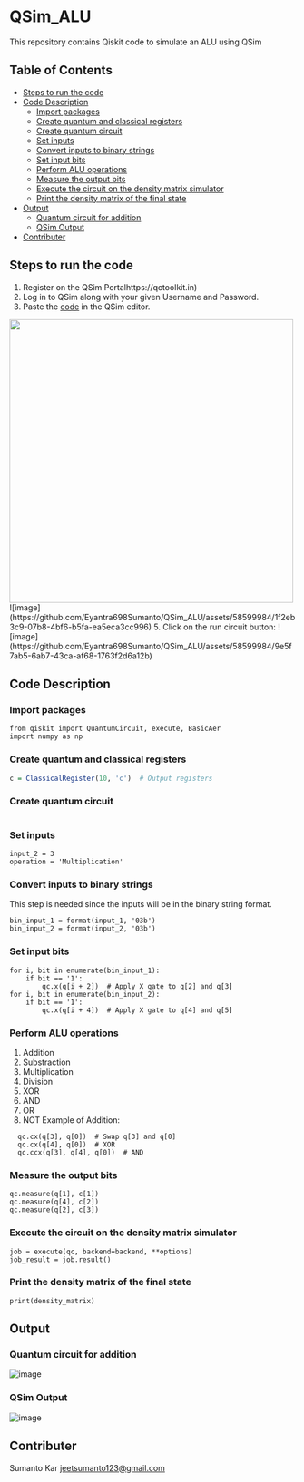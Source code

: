 # QSim_ALU
This repository contains Qiskit code to simulate an ALU using QSim
## Table of Contents
- [Steps to run the code](#steps-to-run-the-code)
- [Code Description](#code-description)
  * [Import packages](#import-packages)
  * [Create quantum and classical registers](#create-quantum-and-classical-registers)
  * [Create quantum circuit](#create-quantum-circuit)
  * [Set inputs](#set-inputs)
  * [Convert inputs to binary strings](#convert-inputs-to-binary-strings)
  * [Set input bits](#set-input-bits)
  * [Perform ALU operations](#perform-alu-operations)
  * [Measure the output bits](#measure-the-output-bits)
  * [Execute the circuit on the density matrix simulator](#execute-the-circuit-on-the-density-matrix-simulator)
  * [Print the density matrix of the final state](#print-the-density-matrix-of-the-final-state)
- [Output](#output)
  * [Quantum circuit for addition](#quantum-circuit-for-addition)
  * [QSim Output](#qsim-output)
- [Contributer](#contributer)

## Steps to run the code
1. Register on the QSim Portalhttps://qctoolkit.in)
2. Log in to QSim along with your given Username and Password.
3. Paste the [code](https://github.com/Eyantra698Sumanto/QSim_ALU/blob/main/code/ALU.py) in the QSim editor.
<img src=https://github.com/Eyantra698Sumanto/QSim_ALU/assets/58599984/1f2eb3c9-07b8-4bf6-b5fa-ea5eca3cc996 width=500>
   ![image](https://github.com/Eyantra698Sumanto/QSim_ALU/assets/58599984/1f2eb3c9-07b8-4bf6-b5fa-ea5eca3cc996)
5. Click on the run circuit button:
   ![image](https://github.com/Eyantra698Sumanto/QSim_ALU/assets/58599984/9e5f7ab5-6ab7-43ca-af68-1763f2d6a12b)

## Code Description
### Import packages
```from qiskit import QuantumRegister, ClassicalRegister
from qiskit import QuantumCircuit, execute, BasicAer
import numpy as np
```
### Create quantum and classical registers
```q = QuantumRegister(10, 'q')
c = ClassicalRegister(10, 'c')  # Output registers
```
### Create quantum circuit
```qc = QuantumCircuit(q, c)
```
### Set inputs
```input_1 = 5
input_2 = 3
operation = 'Multiplication'
```
### Convert inputs to binary strings
This step is needed since the inputs will be in the binary string format.
```
bin_input_1 = format(input_1, '03b')
bin_input_2 = format(input_2, '03b')
```
### Set input bits
```
for i, bit in enumerate(bin_input_1):
    if bit == '1':
        qc.x(q[i + 2])  # Apply X gate to q[2] and q[3]
for i, bit in enumerate(bin_input_2):
    if bit == '1':
        qc.x(q[i + 4])  # Apply X gate to q[4] and q[5]
```
### Perform ALU operations
1. Addition
2. Substraction
3. Multiplication
4. Division
5. XOR
6. AND
7. OR
8. NOT
Example of Addition:
```
  qc.cx(q[3], q[0])  # Swap q[3] and q[0]
  qc.cx(q[4], q[0])  # XOR
  qc.ccx(q[3], q[4], q[0])  # AND
```
### Measure the output bits
```qc.measure(q[0], c[0])
qc.measure(q[1], c[1])
qc.measure(q[4], c[2])
qc.measure(q[2], c[3])
```
### Execute the circuit on the density matrix simulator
```backend = BasicAer.get_backend('dm_simulator')
job = execute(qc, backend=backend, **options)
job_result = job.result()
```

### Print the density matrix of the final state
```density_matrix = job_result.results[0].data.densitymatrix
print(density_matrix)
```
## Output
### Quantum circuit for addition
![image](https://github.com/Eyantra698Sumanto/QSim_ALU/assets/58599984/f251f7ef-a8a2-4264-9f39-a5c70b93ad86)
### QSim Output 
![image](https://github.com/Eyantra698Sumanto/QSim_ALU/assets/58599984/b276fc1e-521c-41d9-83fb-c8eb020ce920)

## Contributer
Sumanto Kar
jeetsumanto123@gmail.com
